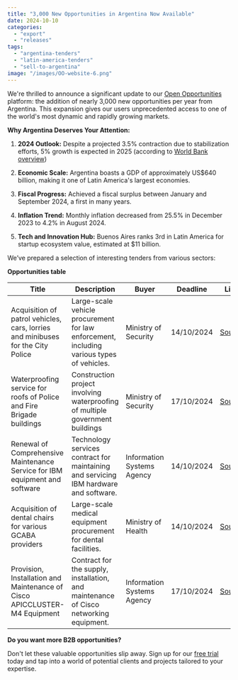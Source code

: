 ```yaml
---
title: "3,000 New Opportunities in Argentina Now Available"
date: 2024-10-10
categories: 
  - "export"
  - "releases"
tags: 
  - "argentina-tenders"
  - "latin-america-tenders"
  - "sell-to-argentina"
image: "/images/OO-website-6.png"
---
```


We're thrilled to announce a significant update to our [Open Opportunities](https://www.openopps.com/book-a-call-for-the-best-chance-to-win-bids/) platform: the addition of nearly 3,000 new opportunities per year from Argentina. This expansion gives our users unprecedented access to one of the world's most dynamic and rapidly growing markets.

**Why Argentina Deserves Your Attention:**

1. **2024 Outlook:** Despite a projected 3.5% contraction due to stabilization efforts, 5% growth is expected in 2025 (according to [World Bank overview](https://www.worldbank.org/en/country/argentina/overview))

3. **Economic Scale:** Argentina boasts a GDP of approximately US$640 billion, making it one of Latin America's largest economies.

5. **Fiscal Progress:** Achieved a fiscal surplus between January and September 2024, a first in many years.

7. **Inflation Trend:** Monthly inflation decreased from 25.5% in December 2023 to 4.2% in August 2024.

9. **Tech and Innovation Hub:** Buenos Aires ranks 3rd in Latin America for startup ecosystem value, estimated at $11 billion.

We’ve prepared a selection of interesting tenders from various sectors:

**Opportunities table**

| Title | Description | Buyer | Deadline | Link |
| --- | --- | --- | --- | --- |
| Acquisition of patrol vehicles, cars, lorries and minibuses for the City Police | Large-scale vehicle procurement for law enforcement, including various types of vehicles. | Ministry of Security | 14/10/2024 | [Source](https://www.buenosairescompras.gob.ar/PLIEGO/VistaPreviaPliegoCiudadano.aspx?qs=BQoBkoMoEhwmnEqJuADUCrHRYSpWfAeX6hOnHw2F6puqT5mk55jMBD%7CJpG1bGCneqF7fwN/5eSX%7CpbxsbB/6C100b0%7CbZjHZL6FgATYUjconNCBrqRcPNeI1o3GA%7CwEjdqtO%7CapYl/o=) |
| Waterproofing service for roofs of Police and Fire Brigade buildings | Construction project involving waterproofing of multiple government buildings | Ministry of Security | 17/10/2024 | [Source](https://www.buenosairescompras.gob.ar/PLIEGO/VistaPreviaPliegoCiudadano.aspx?qs=BQoBkoMoEhyD7V7ZZc8AzKBu/hMyUmpCDOMjaNO2tRdlbzbvM3R87QRpEyN/saToHbnwnJM2BPZW5pdwdFV2YSnAwRz8xnoec1iZyqPHokQSDs4QIfVYMo2LPXIsm8avAuGjbLeHFr0=) |
| Renewal of Comprehensive Maintenance Service for IBM equipment and software | Technology services contract for maintaining and servicing IBM hardware and software. | Information Systems Agency | 14/10/2024 | [Source](https://www.buenosairescompras.gob.ar/PLIEGO/VistaPreviaPliegoCiudadano.aspx?qs=BQoBkoMoEhzHU6PE0fdxStttpNYYkk0OipUAE1lMHus1Kr%7CH6edVGAUVeKmBou48Qeefu/OFpS8oOXFoQWdPImoSlsY//AamVX7O06LyPe8vRJyW0yvDFL8ZsILGKKRT/WUASO6JFcQ=) |
| Acquisition of dental chairs for various GCABA providers | Large-scale medical equipment procurement for dental facilities. | Ministry of Health | 14/10/2024 | [Source](https://www.buenosairescompras.gob.ar/PLIEGO/VistaPreviaPliegoCiudadano.aspx?qs=BQoBkoMoEhy/OX6/zvwZOc2ReXHJ7K/YRCltRrmZNS6u3qKs9%7C4F/LTwGJK/fBpReDoxPKSXdjcBTD/nyPK5rVFnPKeNNvJtffbywVmlctI3E7/WUythYK916nFlGQljkdf2bKWQzfA=) |
| Provision, Installation and Maintenance of Cisco APICCLUSTER-M4 Equipment | Contract for the supply, installation, and maintenance of Cisco networking equipment. | Information Systems Agency | 17/10/2024 | [Source](https://www.buenosairescompras.gob.ar/PLIEGO/VistaPreviaPliegoCiudadano.aspx?qs=BQoBkoMoEhxcjPgQVWcCcZl6vC9jU%7C86fsme7EZE7adEK7/0EMUkKr3l2rVaMYpVADXcyawEnWoUJrdW/8QUAl/F9QLqLBNJgcqonzknj1slfAnMDKWoxOkyyLjFGQVnInrlBIOBLBQ=) |

**Do you want more B2B opportunities?**

Don't let these valuable opportunities slip away. Sign up for our [free trial](https://www.openopps.com/book-a-call-for-the-best-chance-to-win-bids/) today and tap into a world of potential clients and projects tailored to your expertise.
